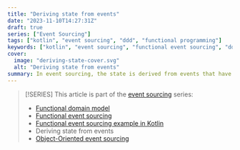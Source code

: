```yaml
---
title: "Deriving state from events"
date: "2023-11-10T14:27:31Z"
draft: true
series: ["Event Sourcing"]
tags: ["kotlin", "event sourcing", "ddd", "functional programming"]
keywords: ["kotlin", "event sourcing", "functional event sourcing", "ddd", "functional programming", "domain-driven design", "dddesign", "decider"]
cover:
  image: "deriving-state-cover.svg"
  alt: "Deriving state from events"
summary: In event sourcing, the state is derived from events that have happened in the past. In a classic approach, state is persisted while events are lost. In an event-sourced system, it's the events that are persisted while state is derived.
---
```


> [!SERIES] This article is part of the [event sourcing](/series/event-sourcing) series:
>
> * [Functional domain model](/functional-domain-model/)
> * [Functional event sourcing](/functional-event-sourcing)
> * [Functional event sourcing example in Kotlin](/functional-event-sourcing-example-in-kotlin/)
> * Deriving state from events
> * [Object-Oriented event sourcing](/object-oriented-event-sourcing/)

<!-- https://excalidraw.com/#json=Zj0nAE-GM5t2HbSZvUXUw,Uo9_JZCoQBFXPrzv0AjGFw -->